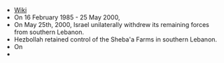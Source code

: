 - [Wiki](https://en.wikipedia.org/wiki/South_Lebanon_conflict_(1985%E2%80%932000))
- On 16 February 1985 - 25 May 2000,
- On May 25th, 2000, Israel unilaterally withdrew its remaining forces from southern Lebanon.
- Hezbollah retained control of the Sheba'a Farms in southern Lebanon.
- On
- 